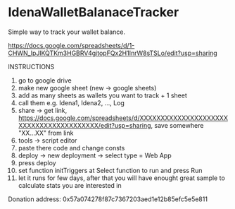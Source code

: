 # IdenaWalletBalanaceTracker
Simple way to track your wallet balance.

https://docs.google.com/spreadsheets/d/1-CHWN_lpJlKQTKm3HGBRV4gitopFQx2H1InrW8sTSLo/edit?usp=sharing

INSTRUCTIONS

1. go to google drive
2. make new google sheet (new -> google sheets)
3. add as many sheets as wallets you want to track + 1 sheet
4. call them e.g. Idena1, Idena2, ..., Log
5. share -> get link, https://docs.google.com/spreadsheets/d/XXXXXXXXXXXXXXXXXXXXXXXXXXXXXXXXXXXXXXXX/edit?usp=sharing, save somewhere "XX...XX" from link
6. tools -> script editor
7. paste there code and change consts
8. deploy -> new deployment -> select type = Web App
9. press deploy
10. set function initTriggers at Select function to run and press Run
11. let it runs for few days, after that you will have enought great sample to calculate stats you are interested in

Donation address: 0x57a074278f87c7367203aed1e12b85efc5e5e811
